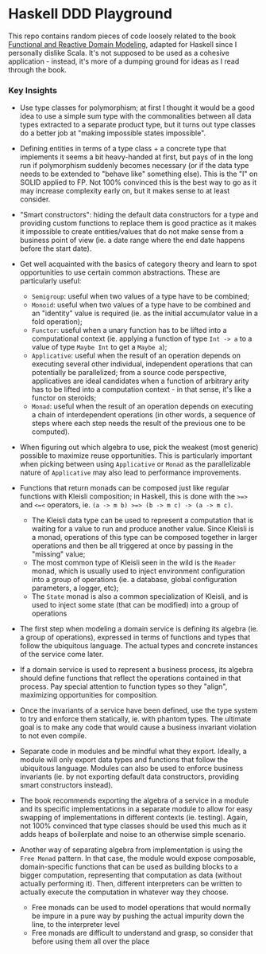 # Haskell DDD Playground

This repo contains random pieces of code loosely related to the book [Functional and Reactive Domain Modeling](https://www.manning.com/books/functional-and-reactive-domain-modeling), adapted for Haskell since I personally dislike Scala. It's not supposed to be used as a cohesive application - instead, it's more of a dumping ground for ideas as I read through the book.

### Key Insights

- Use type classes for polymorphism; at first I thought it would be a good idea to use a simple sum type with the commonalities between all data types extracted to a separate product type, but it turns out type classes do a better job at "making impossible states impossible".

- Defining entities in terms of a type class + a concrete type that implements it seems a bit heavy-handed at first, but pays of in the long run if polymorphism suddenly becomes necessary (or if the data type needs to be extended to "behave like" something else). This is the "I" on SOLID applied to FP. Not 100% convinced this is the best way to go as it may increase complexity early on, but it makes sense to at least consider.

- "Smart constructors": hiding the default data constructors for a type and providing custom functions to replace them is good practice as it makes it impossible to create entities/values that do not make sense from a business point of view (ie. a date range where the end date happens before the start date).

- Get well acquainted with the basics of category theory and learn to spot opportunities to use certain common abstractions. These are particularly useful:
  - `Semigroup`: useful when two values of a type have to be combined;
  - `Monoid`: useful when two values of a type have to be combined and an "identity" value is required (ie. as the initial accumulator value in a fold operation);
  - `Functor`: useful when a unary function has to be lifted into a computational context (ie. applying a function of type `Int -> a` to a value of type `Maybe Int` to get a `Maybe a`);
  - `Applicative`: useful when the result of an operation depends on executing several other individual, independent operations that can potentially be parallelized; from a source code perspective, applicatives are ideal candidates when a function of arbitrary arity has to be lifted into a computation context - in that sense, it's like a functor on steroids;
  - `Monad`: useful when the result of an operation depends on executing a chain of interdependent operations (in other words, a sequence of steps where each step needs the result of the previous one to be computed).

- When figuring out which algebra to use, pick the weakest (most generic) possible to maximize reuse opportunities. This is particularly important when picking between using `Applicative` or `Monad` as the parallelizable nature of `Applicative` may also lead to performance improvements.

- Functions that return monads can be composed just like regular functions with Kleisli composition; in Haskell, this is done with the `>=>` and `<=<` operators, ie. `(a -> m b) >=> (b -> m c) -> (a -> m c)`.
  - The Kleisli data type can be used to represent a computation that is waiting for a value to run and produce another value. Since Kleisli is a monad, operations of this type can be composed together in larger operations and then be all triggered at once by passing in the "missing" value;
  - The most common type of Kleisli seen in the wild is the `Reader` monad, which is usually used to inject environment configuration into a group of operations (ie. a database, global configuration parameters, a logger, etc);
  - The `State` monad is also a common specialization of Kleisli, and is used to inject some state (that can be modified) into a group of operations

- The first step when modeling a domain service is defining its algebra (ie. a group of operations), expressed in terms of functions and types that follow the ubiquitous language. The actual types and concrete instances of the service come later.

- If a domain service is used to represent a business process, its algebra should define functions that reflect the operations contained in that process. Pay special attention to function types so they "align", maximizing opportunities for composition.

- Once the invariants of a service have been defined, use the type system to try and enforce them statically, ie. with phantom types. The ultimate goal is to make any code that would cause a business invariant violation to not even compile.

- Separate code in modules and be mindful what they export. Ideally, a module will only export data types and functions that follow the ubiquitous language. Modules can also be used to enforce business invariants (ie. by not exporting default data constructors, providing smart constructors instead).

- The book recommends exporting the algebra of a service in a module and its specific implementations in a separate module to allow for easy swapping of implementations in different contexts (ie. testing). Again, not 100% convinced that type classes should be used this much as it adds heaps of boilerplate and noise to an otherwise simple scenario.

- Another way of separating algebra from implementation is using the `Free Monad` pattern. In that case, the module would expose composable, domain-specific functions that can be used as building blocks to a bigger computation, representing that computation as data (without actually performing it). Then, different interpreters can be written to actually execute the computation in whatever way they choose.
  - Free monads can be used to model operations that would normally be impure in a pure way by pushing the actual impurity down the line, to the interpreter level
  - Free monads are difficult to understand and grasp, so consider that before using them all over the place
